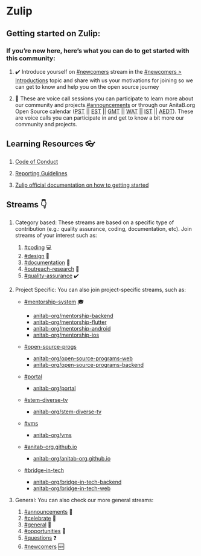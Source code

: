 # Zulip

##  Getting started on Zulip:

### If you’re new here, here’s what you can do to get started with this community:

1.  :heavy_check_mark: Introduce yourself on [#newcomers](https://anitab-org.zulipchat.com/#narrow/stream/223071-newcomers) stream in the [#newcomers > Introductions](https://anitab-org.zulipchat.com/#narrow/stream/223071-newcomers/topic/Introductions) topic and share with us your motivations for joining so we can get to know and help you on the open source journey 

2.  :calendar: These are voice call sessions you can participate to learn more about our community and projects.[#announcements](https://anitab-org.zulipchat.com/#narrow/stream/213491-announcements) or through our AnitaB.org Open Source calendar ([PST](https://calendar.google.com/calendar/embed?src=sh10tv3mtfve62somg9nngp9tg%40group.calendar.google.com&ctz=America/Los_Angeles) || [EST](https://calendar.google.com/calendar/embed?src=sh10tv3mtfve62somg9nngp9tg%40group.calendar.google.com&ctz=America/New_York) || [GMT](https://calendar.google.com/calendar/embed?src=sh10tv3mtfve62somg9nngp9tg%40group.calendar.google.com&ctz=GMT) || [WAT](https://calendar.google.com/calendar/embed?src=sh10tv3mtfve62somg9nngp9tg%40group.calendar.google.com&ctz=Africa/Lagos) || [IST](https://calendar.google.com/calendar/embed?src=sh10tv3mtfve62somg9nngp9tg%40group.calendar.google.com&ctz=Asia/Colombo) || [AEDT](https://calendar.google.com/calendar/embed?src=sh10tv3mtfve62somg9nngp9tg%40group.calendar.google.com&ctz=Australia/Sydney)). These are voice calls you can participate in and get to know a bit more our community and projects.

##   Learning Resources :eyeglasses:

1.  [Code of Conduct](/Contributing/CODE_OF_CONDUCT.md)

2.  [Reporting Guidelines](/Contributing/REPORTING_GUIDELINES.md) 

3.  [Zulip official documentation on how to getting started](https://zulipchat.com/help/getting-started-with-zulip)  

##  Streams :point_down:
    
1.  Category based: These streams are based on a specific type of contribution (e.g.: quality assurance, coding, documentation, etc). Join streams of your interest such as:

    1.  [#coding](https://anitab-org.zulipchat.com/#narrow/stream/216321-coding) :computer:
    2.  [#design](https://anitab-org.zulipchat.com/#narrow/stream/216323-design) :art:
    3.  [#documentation](https://anitab-org.zulipchat.com/#narrow/stream/216326-documentation) :notebook_with_decorative_cover:    
    4.  [#outreach-research](https://anitab-org.zulipchat.com/#narrow/stream/216324-outreach-research) :microscope:
    5.  [#quality-assurance](https://anitab-org.zulipchat.com/#narrow/stream/216325-quality-assurance) :heavy_check_mark:


2. Project Specific: You can also join project-specific streams, such as:     
    
    *   [#mentorship-system](https://anitab-org.zulipchat.com/#narrow/stream/222534-mentorship-system) :mortar_board:
        *   [anitab-org/mentorship-backend](https://github.com/anitab-org/mentorship-backend)
        *   [anitab-org/mentorship-flutter](https://github.com/anitab-org/mentorship-flutter)
        *   [anitab-org/mentorship-android](https://github.com/anitab-org/mentorship-android)
        *   [anitab-org/mentorship-ios](https://github.com/anitab-org/mentorship-ios)

    *   [#open-source-progs](https://anitab-org.zulipchat.com/#narrow/stream/237907-open-source-progs) 
        *   [anitab-org/open-source-programs-web](https://github.com/anitab-org/open-source-programs-web)
        *   [anitab-org/open-source-programs-backend](https://github.com/anitab-org/open-source-programs-backend)
        
    *   [#portal](https://anitab-org.zulipchat.com/#narrow/stream/222540-portal) 
        *   [anitab-org/portal](https://github.com/anitab-org/portal)

    *   [#stem-diverse-tv](https://anitab-org.zulipchat.com/#narrow/stream/225705-STEM-diverse-tv)        
        *   [anitab-org/stem-diverse-tv](https://github.com/anitab-org/stem-diverse-tv)
        
    *   [#vms](https://anitab-org.zulipchat.com/#narrow/stream/222539-vms)                
        *   [anitab-org/vms](https://github.com/anitab-org/vms)

    *   [#anitab-org.github.io](https://anitab-org.zulipchat.com/#narrow/stream/235478-anitab-org.2Egithub.2Eio)                
        *   [anitab-org/anitab-org.github.io](https://github.com/anitab-org/anitab-org.github.io)
    
    *   [#bridge-in-tech](https://anitab-org.zulipchat.com/#narrow/stream/237630-bridge-in-tech)
        *   [anitab-org/bridge-in-tech-backend](https://github.com/anitab-org/bridge-in-tech-backend)
        *   [anitab-org/bridge-in-tech-web](https://github.com/anitab-org/bridge-in-tech-web)


3.  General: You can also check our more general streams:
   
    1.  [#announcements](https://anitab-org.zulipchat.com/#narrow/stream/213491-announcements) :microphone:
    2.  [#celebrate](https://anitab-org.zulipchat.com/#narrow/stream/223068-celebrate) :sparkler:
    3.  [#general](https://anitab-org.zulipchat.com/#narrow/stream/212722-general) :newspaper:
    4.  [#opportunities](https://anitab-org.zulipchat.com/#narrow/stream/223069-opportunities) :stars:
    5.  [#questions](https://anitab-org.zulipchat.com/#narrow/stream/223070-questions) :question:
    6.  [#newcomers](https://anitab-org.zulipchat.com/#narrow/stream/223071-newcomers) :new:  
